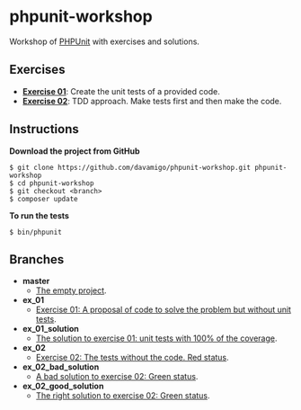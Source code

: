 # phpunit-workshop
Workshop of [PHPUnit](https://phpunit.de/) with exercises and solutions.

## Exercises
* **[Exercise 01](docs/ex01.md)**: Create the unit tests of a provided code.
* **[Exercise 02](docs/ex02.md)**: TDD approach. Make tests first and then make the code.

## Instructions
**Download the project from GitHub**
```
$ git clone https://github.com/davamigo/phpunit-workshop.git phpunit-workshop
$ cd phpunit-workshop
$ git checkout <branch>
$ composer update
```

**To run the tests**
```
$ bin/phpunit
```

## Branches
* **master**
    * [The empty project](../../tree/master).
* **ex_01**
    * [Exercise 01: A proposal of code to solve the problem but without unit tests](../../tree/ex_01).
* **ex_01_solution**
    * [The solution to exercise 01: unit tests with 100% of the coverage](../../tree/ex_01_solution).
* **ex_02**
    * [Exercise 02: The tests without the code. Red status](../../tree/ex_02).
* **ex_02_bad_solution**
    * [A bad solution to exercise 02: Green status](../../tree/ex_02_bad_solution).
* **ex_02_good_solution**
    * [The right solution to exercise 02: Green status](../../tree/ex_02_good_solution).
